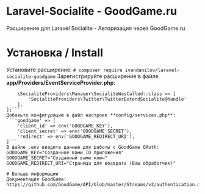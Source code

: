 # Laravel-Socialite - GoodGame.ru
Расширение для Laravel Socialite - Авторизация через GoodGame.ru

# Установка / Install
Установите расширение:
`# composer require ivandanilov/laravel-socialite-goodgame`
Зарегистрируйте расширение в файле **app/Providers/EventServiceProvider.php**:
```protected $listen = [
    \SocialiteProviders\Manager\SocialiteWasCalled::class => [
        'SocialiteProviders\Twitter\TwitterExtendSocialite@handle'
    ],
];```
Добавьте конфигурацию в файл настроек **config/services.php**:
```'goodgame' => [
    'client_id' => env('GOODGAME_KEY'),
    'client_secret' => env('GOODGAME_SECRET'),
    'redirect' => env('GOODGAME_REDIRECT_URI'),
]```
В файле .env введите данные для работы с GoodGame OAuth:
GOODGAME_KEY="Созданное вами ID приложения"
GOODGAME_SECRET="Созданный вами ключ"
GOODGAME_REDIRECT_URI="Страница для возврата (Ваш обработчик)"

# Больше информации
Документация GoodGame: https://github.com/GoodGame/API/blob/master/Streams/v2/authentication.md
